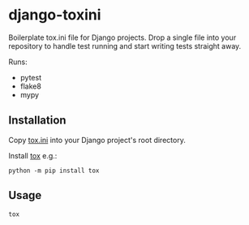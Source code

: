 # django-toxini

Boilerplate tox.ini file for Django projects. Drop a single file into your
repository to handle test running and start writing tests straight away.

Runs:
- pytest
- flake8
- mypy

## Installation

Copy [tox.ini](tox.ini) into your Django project's root directory.

Install [tox](https://tox.readthedocs.io/en/latest/install.html) e.g.:
```
python -m pip install tox
```

## Usage

```
tox
```
